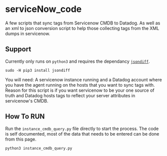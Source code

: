# serviceNow_code
A few scripts that sync tags from Servicenow CMDB to Datadog. 
As well as an xml to json conversion script to help those collecting tags from the XML dumps in servicenow.

## Support
Currently only runs on `python3` and requires the dependancy [`jsondiff`](https://pypi.org/project/jsondiff/).

`sudo -H pip3 install jsondiff`

You will need:
A servicenow instance running and a Datadog account where you have the agent running on 
the hosts that you want to sync tags with. Reason for this script is if you want servicenow to be your one source
of truth and Datadog hosts tags to reflect your server attributes in servicenow's CMDB.

## How To RUN
Run the `instance_cmdb_query.py` file directly to start the process. The code is self documented,
most of the data that needs to be entered can be done from this page.

`python3 instance_cmdb_query.py`
